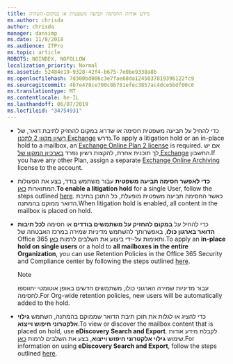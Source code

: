 ```yaml
---
title: מידע אודות החסימה תביעה משפטית או במקום-השהיה
ms.author: chrisda
author: chrisda
manager: dansimp
ms.date: 11/8/2018
ms.audience: ITPro
ms.topic: article
ROBOTS: NOINDEX, NOFOLLOW
localization_priority: Normal
ms.assetid: 52484e19-9328-42f4-b675-7e0be9338a8b
ms.openlocfilehash: 7d300bd006c3e7fae68da1245037819396122fc9
ms.sourcegitcommit: 4b7e478ce700c0b781efec3857ac4dce5bdf00c6
ms.translationtype: MT
ms.contentlocale: he-IL
ms.lasthandoff: 06/07/2019
ms.locfileid: "34754931"
---
```

- <span data-ttu-id="216b9-102">כדי להחיל על תביעה משפטית חסימה או שדרוג במקום להחזיק לתיבת דואר, של [רשיון מקוון 2 לתכנן Exchange](https://docs.microsoft.com/office365/servicedescriptions/office-365-platform-service-description/office-365-plan-options) נדרש.</span><span class="sxs-lookup"><span data-stu-id="216b9-102">To apply a litigation hold or an in-place hold to a mailbox, an [Exchange Online Plan 2 license](https://docs.microsoft.com/office365/servicedescriptions/office-365-platform-service-description/office-365-plan-options) is required.</span></span> <span data-ttu-id="216b9-103">אם יש לך תוכנית אחרת, להקצות רשיון נפרד [בארכיון המקוון של Exchange](https://docs.microsoft.com/office365/servicedescriptions/exchange-online-archiving-service-description/exchange-online-archiving-service-description) החשבון.</span><span class="sxs-lookup"><span data-stu-id="216b9-103">If you have any other Plan, assign a separate [Exchange Online Archiving](https://docs.microsoft.com/office365/servicedescriptions/exchange-online-archiving-service-description/exchange-online-archiving-service-description) license to the account.</span></span> 
    
- <span data-ttu-id="216b9-104">**כדי לאפשר חסימה תביעה משפטית** עבור משתמש בודד, בצע את הפעולות המתוארות [כאן](https://docs.microsoft.com/office365/SecurityCompliance/place-a-mailbox-on-litigation-hold).</span><span class="sxs-lookup"><span data-stu-id="216b9-104">**To enable a litigation hold** for a single User, follow the steps outlined [here](https://docs.microsoft.com/office365/SecurityCompliance/place-a-mailbox-on-litigation-hold).</span></span> <span data-ttu-id="216b9-105">כאשר החסימה תביעה משפטית מופעלת, כל התוכן בתיבת הדואר ממוקם בהמתנה.</span><span class="sxs-lookup"><span data-stu-id="216b9-105">When litigation hold is enabled, all content in the mailbox is placed on hold.</span></span>
    
- <span data-ttu-id="216b9-106">כדי להחיל על **במקום להחזיק על משתמשים בודדים** או חסימה **לכל תיבות הדואר בארגון כולו**, באפשרותך להשתמש מדיניות שמירה במרכז האבטחה של Office 365 ותאימות על-ידי ביצוע את השלבים לרמות [כאן](https://docs.microsoft.com/Office365/securitycompliance/retention-policies ).</span><span class="sxs-lookup"><span data-stu-id="216b9-106">To apply an **in-place hold on single users** or a hold to **all mailboxes in the entire Organization**, you can use Retention Policies in the Office 365 Security and Compliance center by following the steps outlined [here](https://docs.microsoft.com/Office365/securitycompliance/retention-policies ).</span></span>
    
    > [!NOTE]
    > <span data-ttu-id="216b9-107">עבור מדיניות שמירה הארגוני כולו, משתמשים חדשים באופן אוטומטי יתווספו לחסימה.</span><span class="sxs-lookup"><span data-stu-id="216b9-107">For Org-wide retention policies, new users will be automatically added to the hold.</span></span> 
  
- <span data-ttu-id="216b9-108">כדי להציג או לגלות את תוכן תיבת הדואר שממוקם בהמתנה, השתמש **גילוי אלקטרוני חיפוש וייצוא**.</span><span class="sxs-lookup"><span data-stu-id="216b9-108">To view or discover the mailbox content that is placed on hold, use **eDiscovery Search and Export**.</span></span> <span data-ttu-id="216b9-109">לקבלת מידע אודות שימוש **גילוי אלקטרוני חיפוש וייצוא**, בצע את השלבים לרמות [כאן](https://docs.microsoft.com/office365/securitycompliance/export-search-results).</span><span class="sxs-lookup"><span data-stu-id="216b9-109">For information on using **eDiscovery Search and Export**, follow the steps outlined [here](https://docs.microsoft.com/office365/securitycompliance/export-search-results).</span></span>
    

